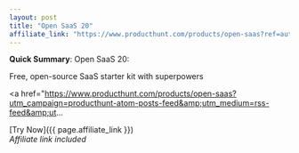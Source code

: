 ```yaml
---
layout: post
title: "Open SaaS 20"
affiliate_link: "https://www.producthunt.com/products/open-saas?ref=autoverse&utm_source=autoverse"
---
```


**Quick Summary**: Open SaaS 20: <p>
            Free, open-source SaaS starter kit with superpowers
          </p>
          <p>
            <a href="https://www.producthunt.com/products/open-saas?utm_campaign=producthunt-atom-posts-feed&amp;utm_medium=rss-feed&amp;ut...

[Try Now]({{ page.affiliate_link }})  
*Affiliate link included*
